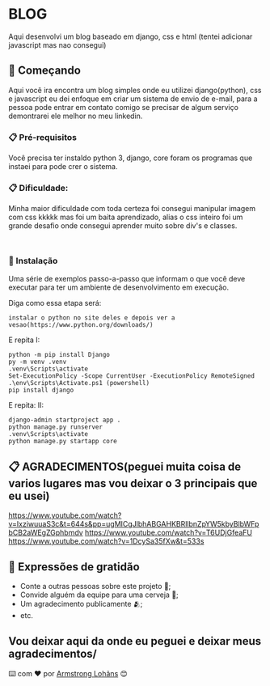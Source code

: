 # BLOG 

Aqui desenvolvi um blog baseado em django, css e html (tentei adicionar javascript mas nao consegui)

## 🚀 Começando

Aqui você ira encontra um blog simples onde eu utilizei django(python), css e javascript eu dei enfoque em criar um sistema de envio de e-mail,
para a pessoa pode entrar em contato comigo se precisar de algum serviço demontrarei ele melhor no meu linkedin.

### 📋 Pré-requisitos

Você precisa ter instaldo python 3, django, core foram os programas que instaei para pode crer o sistema.


### 📋 Dificuldade:

Minha maior dificuldade com toda certeza foi consegui manipular imagem com css kkkkk mas foi um baita aprendizado, alias o css inteiro foi um grande desafio onde 
consegui aprender muito sobre div's e classes.
```


```

### 🔧 Instalação

Uma série de exemplos passo-a-passo que informam o que você deve executar para ter um ambiente de desenvolvimento em execução.

Diga como essa etapa será:

```
instalar o python no site deles e depois ver a vesao(https://www.python.org/downloads/)
```

E repita I:

```
python -m pip install Django
py -m venv .venv
.venv\Scripts\activate
Set-ExecutionPolicy -Scope CurrentUser -ExecutionPolicy RemoteSigned
.\env\Scripts\Activate.ps1 (powershell)
pip install django
```

E repita: II:

```
django-admin startproject app .
python manage.py runserver
.venv\Scripts\activate
python manage.py startapp core
```
## 📋  AGRADECIMENTOS(peguei muita coisa de varios lugares mas vou deixar o 3 principais que eu usei)

https://www.youtube.com/watch?v=IxziwuuaS3c&t=644s&pp=ugMICgJlbhABGAHKBRllbnZpYW5kbyBlbWFpbCB2aWEgZGphbmdv
https://www.youtube.com/watch?v=T6UDjGfeaFU
https://www.youtube.com/watch?v=1DcySa35fXw&t=533s

## 🎁 Expressões de gratidão

* Conte a outras pessoas sobre este projeto 📢;
* Convide alguém da equipe para uma cerveja 🍺;
* Um agradecimento publicamente 🫂;
* etc.

Vou deixar aqui da onde eu peguei e deixar meus agradecimentos\/
---
⌨️ com ❤️ por [Armstrong Lohãns](https://gist.github.com/lohhans) 😊
